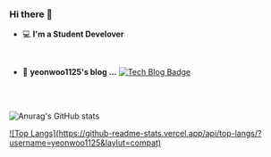 ### Hi there 👋

- 💻   **I'm a Student Develover**   
 <br/>
 
- 📒  **yeonwoo1125's blog ...**   [![Tech Blog Badge](http://img.shields.io/badge/-Tech%20blog-black?style=flat-square&logo=blogger&logoColor=white&link=https://yeonwoo1125.tistory.com/)](https://yeonwoo1125.tistory.com/)
<br/>
<br/>

![Anurag's GitHub stats](https://github-readme-stats.vercel.app/api?username=yeonwoo1125&hide=stars,contribs,prs&show_icons=true&theme=cobalt)  

[![Top Langs](https://github-readme-stats.vercel.app/api/top-langs/? username=yeonwoo1125&laylut=compat)](https://github.com.auraghazra/github-readme-stats)

